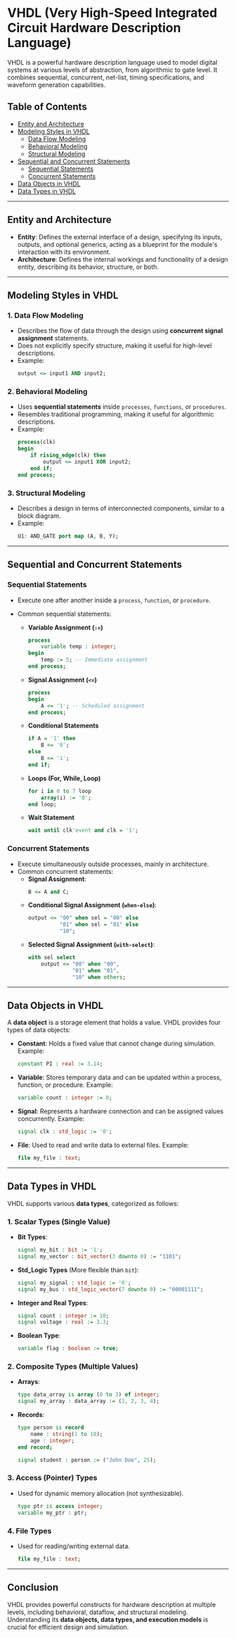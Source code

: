 # **VHDL (Very High-Speed Integrated Circuit Hardware Description Language)**

VHDL is a powerful hardware description language used to model digital systems at various levels of abstraction, from algorithmic to gate level. It combines sequential, concurrent, net-list, timing specifications, and waveform generation capabilities.

## **Table of Contents**
- [Entity and Architecture](#entity-and-architecture)
- [Modeling Styles in VHDL](#modeling-styles-in-vhdl)
  - [Data Flow Modeling](#data-flow-modeling)
  - [Behavioral Modeling](#behavioral-modeling)
  - [Structural Modeling](#structural-modeling)
- [Sequential and Concurrent Statements](#sequential-and-concurrent-statements)
  - [Sequential Statements](#sequential-statements)
  - [Concurrent Statements](#concurrent-statements)
- [Data Objects in VHDL](#data-objects-in-vhdl)
- [Data Types in VHDL](#data-types-in-vhdl)

---

## **Entity and Architecture**

- **Entity**: Defines the external interface of a design, specifying its inputs, outputs, and optional generics, acting as a blueprint for the module's interaction with its environment.
- **Architecture**: Defines the internal workings and functionality of a design entity, describing its behavior, structure, or both.

---

## **Modeling Styles in VHDL**
### **1. Data Flow Modeling**
- Describes the flow of data through the design using **concurrent signal assignment** statements.
- Does not explicitly specify structure, making it useful for high-level descriptions.
- Example:
  ```vhdl
  output <= input1 AND input2;
  ```

### **2. Behavioral Modeling**
- Uses **sequential statements** inside `processes`, `functions`, or `procedures`.
- Resembles traditional programming, making it useful for algorithmic descriptions.
- Example:
  ```vhdl
  process(clk)
  begin
      if rising_edge(clk) then
          output <= input1 XOR input2;
      end if;
  end process;
  ```

### **3. Structural Modeling**
- Describes a design in terms of interconnected components, similar to a block diagram.
- Example:
  ```vhdl
  U1: AND_GATE port map (A, B, Y);
  ```

---

## **Sequential and Concurrent Statements**

### **Sequential Statements**
- Execute one after another inside a `process`, `function`, or `procedure`.
- Common sequential statements:

  - **Variable Assignment (`:=`)**
    ```vhdl
    process
        variable temp : integer;
    begin
        temp := 5; -- Immediate assignment
    end process;
    ```
  
  - **Signal Assignment (`<=`)**
    ```vhdl
    process
    begin
        A <= '1'; -- Scheduled assignment
    end process;
    ```
  
  - **Conditional Statements**
    ```vhdl
    if A = '1' then
        B <= '0';
    else
        B <= '1';
    end if;
    ```

  - **Loops (For, While, Loop)**
    ```vhdl
    for i in 0 to 7 loop
        array(i) := '0';
    end loop;
    ```
  
  - **Wait Statement**
    ```vhdl
    wait until clk'event and clk = '1';
    ```

### **Concurrent Statements**
- Execute simultaneously outside processes, mainly in architecture.
- Common concurrent statements:
  - **Signal Assignment**:
    ```vhdl
    B <= A and C;
    ```
  - **Conditional Signal Assignment (`when-else`)**:
    ```vhdl
    output <= "00" when sel = "00" else
              "01" when sel = "01" else
              "10";
    ```
  - **Selected Signal Assignment (`with-select`)**:
    ```vhdl
    with sel select
        output <= "00" when "00",
                  "01" when "01",
                  "10" when others;
    ```

---

## **Data Objects in VHDL**
A **data object** is a storage element that holds a value. VHDL provides four types of data objects:

- **Constant**: Holds a fixed value that cannot change during simulation. Example:
  ```vhdl
  constant PI : real := 3.14;
  ```

- **Variable**: Stores temporary data and can be updated within a process, function, or procedure. Example:
  ```vhdl
  variable count : integer := 0;
  ```

- **Signal**: Represents a hardware connection and can be assigned values concurrently. Example:
  ```vhdl
  signal clk : std_logic := '0';
  ```

- **File**: Used to read and write data to external files. Example:
  ```vhdl
  file my_file : text;
  ```

---

## **Data Types in VHDL**
VHDL supports various **data types**, categorized as follows:

### **1. Scalar Types (Single Value)**
- **Bit Types**:
  ```vhdl
  signal my_bit : bit := '1';
  signal my_vector : bit_vector(3 downto 0) := "1101";
  ```
- **Std_Logic Types** (More flexible than `bit`):
  ```vhdl
  signal my_signal : std_logic := '0';
  signal my_bus : std_logic_vector(7 downto 0) := "00001111";
  ```
- **Integer and Real Types**:
  ```vhdl
  signal count : integer := 10;
  signal voltage : real := 3.3;
  ```
- **Boolean Type**:
  ```vhdl
  variable flag : boolean := true;
  ```

### **2. Composite Types (Multiple Values)**
- **Arrays**:
  ```vhdl
  type data_array is array (0 to 3) of integer;
  signal my_array : data_array := (1, 2, 3, 4);
  ```
- **Records**:
  ```vhdl
  type person is record
      name : string(1 to 10);
      age : integer;
  end record;
  
  signal student : person := ("John Doe", 25);
  ```

### **3. Access (Pointer) Types**
- Used for dynamic memory allocation (not synthesizable).
  ```vhdl
  type ptr is access integer;
  variable my_ptr : ptr;
  ```

### **4. File Types**
- Used for reading/writing external data.
  ```vhdl
  file my_file : text;
  ```

---

## **Conclusion**
VHDL provides powerful constructs for hardware description at multiple levels, including behavioral, dataflow, and structural modeling. Understanding its **data objects, data types, and execution models** is crucial for efficient design and simulation.


